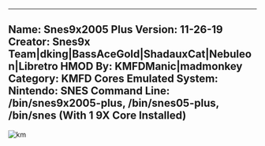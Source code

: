 -----------------------
Name: Snes9x2005 Plus
Version: 11-26-19
Creator: Snes9x Team|dking|BassAceGold|ShadauxCat|Nebuleon|Libretro
HMOD By: KMFDManic|madmonkey
Category: KMFD Cores
Emulated System: Nintendo: SNES
Command Line: /bin/snes9x2005-plus, /bin/snes05-plus, /bin/snes (With 1 9X Core Installed)
-----------------------
![km](https://i.imgur.com/D8hESnu.png)
